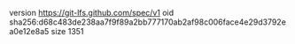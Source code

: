 version https://git-lfs.github.com/spec/v1
oid sha256:d68c483de238aa7f9f89a2bb777170ab2af98c006face4e29d3792ea0e12e8a5
size 1351
